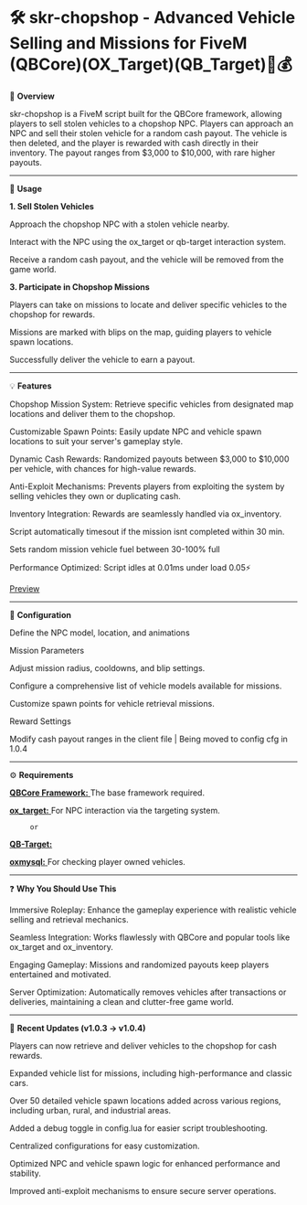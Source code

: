 <h1>🛠️ skr-chopshop - Advanced Vehicle Selling and Missions for FiveM (QBCore)(OX_Target)(QB_Target)🚗💰</h1>

📜 **Overview**

   skr-chopshop is a FiveM script built for the QBCore framework, allowing players to sell stolen vehicles to a chopshop NPC. Players can approach an NPC and sell their stolen vehicle for a random cash payout. The vehicle is then deleted, and the player is rewarded with cash directly in their inventory. The payout ranges    from $3,000 to $10,000, with rare higher payouts.

----------------------------------------------------------------------------------

📱 **Usage**

**1. Sell Stolen Vehicles**
   
   Approach the chopshop NPC with a stolen vehicle nearby.

   Interact with the NPC using the ox_target or qb-target interaction system.

   Receive a random cash payout, and the vehicle will be removed from the game world.

**3. Participate in Chopshop Missions**
   
   Players can take on missions to locate and deliver specific vehicles to the chopshop for rewards.

   Missions are marked with blips on the map, guiding players to vehicle spawn locations.

   Successfully deliver the vehicle to earn a payout.


---------------------------------------------------------------------------------

💡 **Features**

   Chopshop Mission System: Retrieve specific vehicles from designated map locations and deliver them to the chopshop.

   Customizable Spawn Points: Easily update NPC and vehicle spawn locations to suit your server's gameplay style.

   Dynamic Cash Rewards: Randomized payouts between $3,000 to $10,000 per vehicle, with chances for high-value rewards.

   Anti-Exploit Mechanisms: Prevents players from exploiting the system by selling vehicles they own or duplicating cash.

   Inventory Integration: Rewards are seamlessly handled via ox_inventory.

   Script automatically timesout if the mission isnt completed within 30 min.

   Sets random mission vehicle fuel between 30-100% full

   Performance Optimized: Script idles at 0.01ms under load 0.05⚡

   [Preview](https://streamable.com/gkdoo5)

----------------------------------------------------------------------------------


🔧 **Configuration**

   Define the NPC model, location, and animations 

   Mission Parameters
   
   Adjust mission radius, cooldowns, and blip settings.

   Configure a comprehensive list of vehicle models available for missions.

   Customize spawn points for vehicle retrieval missions.

   Reward Settings

   Modify cash payout ranges in the client file | Being moved to config cfg in 1.0.4


--------------------------------------------------------------------------------

⚙️ **Requirements**

   [**QBCore Framework:** ](https://github.com/qbcore-framework/qb-core)
      The base framework required.

   [**ox_target:** ](https://github.com/overextended/ox_target)
      For NPC interaction via the targeting system.
      
         or
      
   [**QB-Target:**](https://github.com/qbcore-framework/qb-target)
      

   [**oxmysql:** ](https://github.com/overextended/oxmysql)
      For checking player owned vehicles.

---------------------------------------------------------------------------------

❓ **Why You Should Use This**

   Immersive Roleplay: Enhance the gameplay experience with realistic vehicle selling and retrieval mechanics.

   Seamless Integration: Works flawlessly with QBCore and popular tools like ox_target and ox_inventory.

   Engaging Gameplay: Missions and randomized payouts keep players entertained and motivated.

   Server Optimization: Automatically removes vehicles after transactions or deliveries, maintaining a clean and clutter-free game world.

----------------------------------------------------------------------------------------------------------------------------------

📂 **Recent Updates (v1.0.3 → v1.0.4)**

   Players can now retrieve and deliver vehicles to the chopshop for cash rewards.

   Expanded vehicle list for missions, including high-performance and classic cars.

   Over 50 detailed vehicle spawn locations added across various regions, including urban, rural, and industrial areas.

   Added a debug toggle in config.lua for easier script troubleshooting.

   Centralized configurations for easy customization.

   Optimized NPC and vehicle spawn logic for enhanced performance and stability.

   Improved anti-exploit mechanisms to ensure secure server operations.



